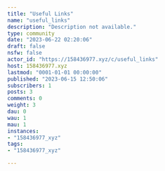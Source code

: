 ```yaml
---
title: "Useful Links" 
name: "useful_links"
description: "Description not available."
type: community
date: "2023-06-22 02:20:06"
draft: false
nsfw: false
actor_id: "https://158436977.xyz/c/useful_links"
host: 158436977.xyz
lastmod: "0001-01-01 00:00:00"
published: "2023-06-15 12:50:06"
subscribers: 1
posts: 3
comments: 0
weight: 3
dau: 0
wau: 1
mau: 1
instances:
- "158436977_xyz"
tags: 
- "158436977_xyz"

---
```

